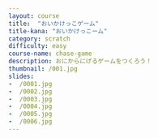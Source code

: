 ```yaml
---
layout: course
title:  "おいかけっこゲーム"
title-kana: "おいかけっこーム"
category: scratch
difficulty: easy
course-name: chase-game
description: おにからにげるゲームをつくろう！
thumbnail: /001.jpg
slides:
-  /0001.jpg
-  /0002.jpg
-  /0003.jpg
-  /0004.jpg
-  /0005.jpg
-  /0006.jpg
---
```

